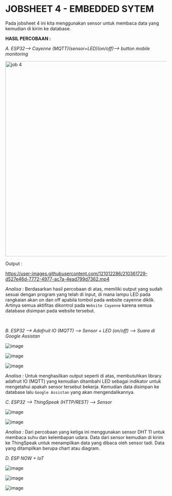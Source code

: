 # JOBSHEET 4 - EMBEDDED SYTEM

Pada jobsheet 4 ini kita menggunakan sensor untuk membaca data yang kemudian di kirim ke database.

**HASIL PERCOBAAN :**


*A. ESP32--> Cayenne (MQTT)(sensor+LED)(on/off)--> button mobile monitoring*

<img width="609" alt="job 4" src="https://user-images.githubusercontent.com/121012286/210361665-13ae2e6f-018a-411c-824b-d2735e8f256e.png">

Output :

https://user-images.githubusercontent.com/121012286/210361729-d527e46d-7772-4977-ac7a-4ead799d7362.mp4

*Analisa :* Berdasarkan hasil percobaan di atas, memiliki output yang sudah sesuai dengan program yang telah di input, di mana lampu LED pada rangkaian akan on dan off apabila tombol pada website cayenne diklik. Artinya semua aktifitas dikontrol pada `Website Cayenne` karena semua database disimpan pada website tersebut.

<br>

*B. ESP32 --> Adafruit IO (MQTT) --> Sensor + LED (on/off) --> Suara di Google Assistan*

![image](https://user-images.githubusercontent.com/121012286/210932826-b0230098-9f5c-4399-a211-2ffcff5ac8ab.png)

![image](https://user-images.githubusercontent.com/121012286/210932844-5923e8c6-afd2-49f9-b067-0c9ff4bf52ae.png)

![image](https://user-images.githubusercontent.com/121012286/210932884-070680e2-a6f1-4e45-b3cd-b4082061a005.png)

*Analisa :*  Untuk menghasilkan output seperti di atas, membutuhkan library adafruit IO (MQTT) yang kemudian ditambahi LED sebagai indikator untuk mengetahui apakah sensor tersebut bekerja. Kemudian data disimpan ke database lalu `Google Assistan` yang akan mengendalikannya.


*C. ESP32 --> ThingSpeak (HTTP/REST) --> Sensor*

![image](https://user-images.githubusercontent.com/121012286/210932949-5974fe32-5b78-4c88-8ca8-8e40d530bfb3.png)

![image](https://user-images.githubusercontent.com/121012286/210933010-cdacbf23-36af-431f-84eb-7e1cab533510.png)

*Analisa :* Dari percobaan yang ketiga ini menggunakan sensor DHT 11 untuk membaca suhu dan kelembapan udara. Data dari sensor kemudian di kirim ke ThingSpeak untuk menampilkan data yang dibaca oleh sensor tadi. Data yang ditampilkan berupa chart atau diagram.

*D. ESP NOW + IoT*

![image](https://user-images.githubusercontent.com/121012286/210933042-42dab020-68b3-49c5-b5e1-49a4eca6312c.png)

![image](https://user-images.githubusercontent.com/121012286/210933067-88bdad6b-4f0a-42a7-848f-4b95ff3e166d.png)

![image](https://user-images.githubusercontent.com/121012286/210933089-37f0c040-716b-4ed0-92a7-76ac38e6f9be.png)


